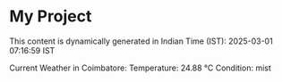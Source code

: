 # My Project

This content is dynamically generated in Indian Time (IST): 2025-03-01 07:16:59 IST


Current Weather in Coimbatore:
Temperature: 24.88 °C
Condition: mist
